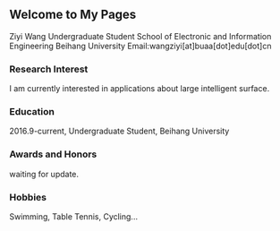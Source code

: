 ## Welcome to My Pages

Ziyi Wang
Undergraduate Student
School of Electronic and Information Engineering
Beihang University
Email:wangziyi[at]buaa[dot]edu[dot]cn

### Research Interest

I am currently interested in applications about large intelligent surface. 

### Education

2016.9-current, Undergraduate Student, Beihang University

### Awards and Honors

waiting for update.

### Hobbies

Swimming, Table Tennis, Cycling...
